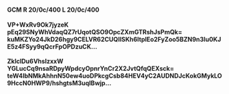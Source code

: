 #### GCM R 20/0c/400 L 20/0c/400
**VP+WxRv9Ok7jyzeK**<br/>**pEq29SNyWhVdaqQZ7rUqotQSO9OpcZXmGTRshJsPmQk=**<br/>**kuMKZYo24JkD26hgy9CELVR62CUQIlSKh6ltplEo2FyZoo5BZN9n3Iu0KJE5z4FSyy9qQcrFpOPDzuCK...**<br/><br/>
**ZklclDu6VhslzxxW**<br/>**YGLucCq9nsaRDpyWpdcyOpnrYnCr2X2JvtQfqQEXsck=**<br/>**teW4lbNMkAhhnN50ew4uoDPkcgCsb84HEV4yC2AUDNDJcKokGMykLO9HccN0HWP9/hshgtsM3uqlBwjp...**